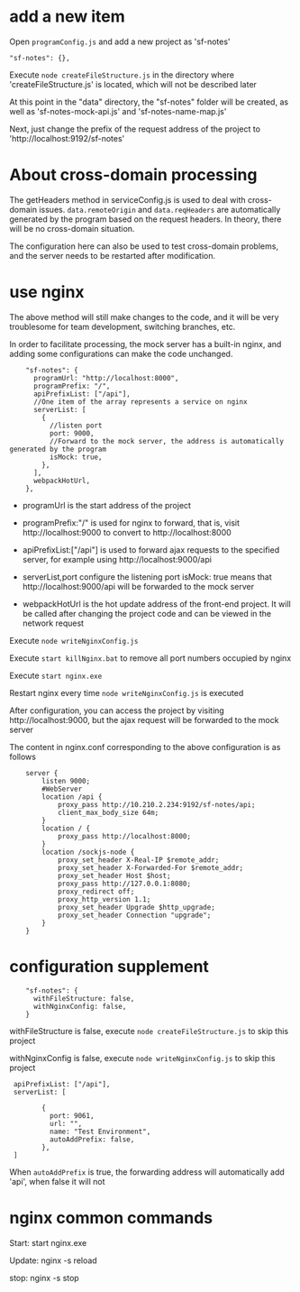 # add a new item

Open `programConfig.js` and add a new project as 'sf-notes'

````
"sf-notes": {},
````

Execute `node createFileStructure.js` in the directory where 'createFileStructure.js' is located, which will not be described later

At this point in the "data" directory, the "sf-notes" folder will be created, as well as 'sf-notes-mock-api.js' and 'sf-notes-name-map.js'

Next, just change the prefix of the request address of the project to 'http://localhost:9192/sf-notes'

# About cross-domain processing

The getHeaders method in serviceConfig.js is used to deal with cross-domain issues. `data.remoteOrigin` and `data.reqHeaders` are automatically generated by the program based on the request headers. In theory, there will be no cross-domain situation.

The configuration here can also be used to test cross-domain problems, and the server needs to be restarted after modification.

# use nginx

The above method will still make changes to the code, and it will be very troublesome for team development, switching branches, etc.

In order to facilitate processing, the mock server has a built-in nginx, and adding some configurations can make the code unchanged.

````
    "sf-notes": {
      programUrl: "http://localhost:8000",
      programPrefix: "/",
      apiPrefixList: ["/api"],
      //One item of the array represents a service on nginx
      serverList: [
        {
          //listen port
          port: 9000,
          //Forward to the mock server, the address is automatically generated by the program
          isMock: true,
        },
      ],
      webpackHotUrl,
    },

````

- programUrl is the start address of the project

- programPrefix:"/" is used for nginx to forward, that is, visit http://localhost:9000 to convert to http://localhost:8000

- apiPrefixList:["/api"] is used to forward ajax requests to the specified server, for example using http://localhost:9000/api

- serverList,port configure the listening port isMock: true means that http://localhost:9000/api will be forwarded to the mock server

- webpackHotUrl is the hot update address of the front-end project. It will be called after changing the project code and can be viewed in the network request

Execute `node writeNginxConfig.js`

Execute `start killNginx.bat` to remove all port numbers occupied by nginx

Execute `start nginx.exe`

Restart nginx every time `node writeNginxConfig.js` is executed

After configuration, you can access the project by visiting http://localhost:9000, but the ajax request will be forwarded to the mock server

The content in nginx.conf corresponding to the above configuration is as follows

````
    server {
        listen 9000;
        #WebServer
        location /api {
            proxy_pass http://10.210.2.234:9192/sf-notes/api;
            client_max_body_size 64m;
        }
        location / {
            proxy_pass http://localhost:8000;
        }
        location /sockjs-node {
            proxy_set_header X-Real-IP $remote_addr;
            proxy_set_header X-Forwarded-For $remote_addr;
            proxy_set_header Host $host;
            proxy_pass http://127.0.0.1:8080;
            proxy_redirect off;
            proxy_http_version 1.1;
            proxy_set_header Upgrade $http_upgrade;
            proxy_set_header Connection "upgrade";
        }
    }
````

# configuration supplement

````
    "sf-notes": {
      withFileStructure: false,
      withNginxConfig: false,
    }

````

withFileStructure is false, execute `node createFileStructure.js` to skip this project

withNginxConfig is false, execute `node writeNginxConfig.js` to skip this project

````
 apiPrefixList: ["/api"],
 serverList: [

        {
          port: 9061,
          url: "",
          name: "Test Environment",
          autoAddPrefix: false,
        },
 ]

````

When `autoAddPrefix` is true, the forwarding address will automatically add 'api', when false it will not

# nginx common commands

Start: start nginx.exe

Update: nginx -s reload

stop: nginx -s stop